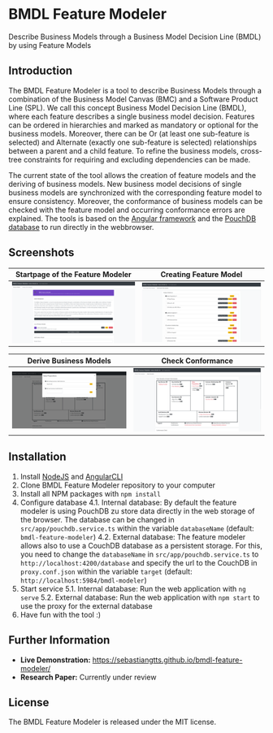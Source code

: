 # BMDL Feature Modeler
Describe Business Models through a Business Model Decision Line (BMDL) by using Feature Models

## Introduction
The BMDL Feature Modeler is a tool to describe Business Models through a combination of the Business Model Canvas (BMC) and a Software Product Line (SPL). We call this concept Business Model Decision Line (BMDL), where each feature describes a single business model decision. Features can be ordered in hierarchies and marked as mandatory or optional for the business models. Moreover, there can be Or (at least one sub-feature is selected) and Alternate (exactly one sub-feature is selected) relationships between a parent and a child feature. To refine the business models, cross-tree constraints for requiring and excluding dependencies can be made.

The current state of the tool allows the creation of feature models and the deriving of business models. New business model decisions of single business models are synchronized with the corresponding feature model to ensure consistency. Moreover, the conformance of business models can be checked with the feature model and occurring conformance errors are explained. The tools is based on the [Angular framework](https://angular.io/) and the [PouchDB database](https://pouchdb.com/) to run directly in the webbrowser.
## Screenshots

| Startpage of the Feature Modeler | Creating Feature Model |
| ------ | ------ |
| [![alt text](https://github.com/SebastianGTTS/bmdl-feature-modeler/raw/master/images/zero_screen_exp.png "Startpage of the Feature Modeler")](https://github.com/SebastianGTTS/bmdl-feature-modeler/raw/master/images/zero_screen_exp.png) | [![alt text](https://github.com/SebastianGTTS/bmdl-feature-modeler/raw/master/images/first_screen_exp.png "Create Feature Model")](https://github.com/SebastianGTTS/bmdl-feature-modeler/raw/master/images/first_screen_exp.png) |

| Derive Business Models | Check Conformance |
| ------ | ------ |
| [![alt text](https://github.com/SebastianGTTS/bmdl-feature-modeler/raw/master/images/second_screen_exp.png "Derive Business Models")](https://github.com/SebastianGTTS/bmdl-feature-modeler/raw/master/images/second_screen_exp.png) | [![alt text](https://github.com/SebastianGTTS/bmdl-feature-modeler/raw/master/images/third_screen_exp.png "Check Conformance")](https://github.com/SebastianGTTS/bmdl-feature-modeler/raw/master/images/third_screen_exp.png) |

## Installation

1. Install [NodeJS](https://nodejs.org) and [AngularCLI](https://cli.angular.io/) 
2. Clone BMDL Feature Modeler repository to your computer
3. Install all NPM packages with `npm install`
4. Configure database
    4.1. Internal database: By default the feature modeler is using PouchDB zu store data directly in the web storage of the browser. The database can be changed in `src/app/pouchdb.service.ts` within the variable `databaseName` (default: `bmdl-feature-modeler`)
    4.2. External database: The feature modeler allows also to use a CouchDB database as a persistent storage. For this, you need to change the `databaseName` in `src/app/pouchdb.service.ts` to `http://localhost:4200/database` and specify the url to the CouchDB in `proxy.conf.json` within the variable `target` (default: `http://localhost:5984/bmdl-modeler`)
5. Start service
    5.1. Internal database: Run the web application with `ng serve`
    5.2. External database: Run the web application with `npm start` to use the proxy for the external database
6. Have fun with the tool :)
## Further Information

- **Live Demonstration:** https://sebastiangtts.github.io/bmdl-feature-modeler/
- **Research Paper:** Currently under review

## License
The BMDL Feature Modeler is released under the MIT license.
